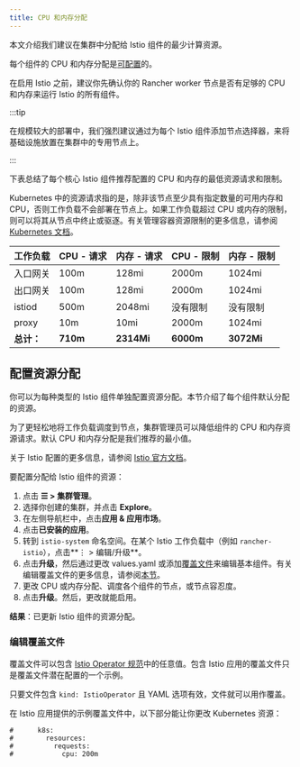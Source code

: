 ```yaml
---
title: CPU 和内存分配
---
```


本文介绍我们建议在集群中分配给 Istio 组件的最少计算资源。

每个组件的 CPU 和内存分配是[可配置](#配置资源分配)的。

在启用 Istio 之前，建议你先确认你的 Rancher worker 节点是否有足够的 CPU 和内存来运行 Istio 的所有组件。

:::tip

在规模较大的部署中，我们强烈建议通过为每个 Istio 组件添加节点选择器，来将基础设施放置在集群中的专用节点上。

:::

下表总结了每个核心 Istio 组件推荐配置的 CPU 和内存的最低资源请求和限制。

Kubernetes 中的资源请求指的是，除非该节点至少具有指定数量的可用内存和 CPU，否则工作负载不会部署在节点上。如果工作负载超过 CPU 或内存的限制，则可以将其从节点中终止或驱逐。有关管理容器资源限制的更多信息，请参阅 [Kubernetes 文档](https://kubernetes.io/docs/concepts/configuration/manage-compute-resources-container/)。

| 工作负载 | CPU - 请求 | 内存 - 请求 | CPU - 限制 | 内存 - 限制 |
|----------------------|---------------|------------|-----------------|-------------------|
| 入口网关 | 100m | 128mi | 2000m | 1024mi |
| 出口网关 | 100m | 128mi | 2000m | 1024mi |
| istiod | 500m | 2048mi | 没有限制 | 没有限制 |
| proxy | 10m | 10mi | 2000m | 1024mi |
| **总计：** | **710m** | **2314Mi** | **6000m** | **3072Mi** |

## 配置资源分配

你可以为每种类型的 Istio 组件单独配置资源分配。本节介绍了每个组件默认分配的资源。

为了更轻松地将工作负载调度到节点，集群管理员可以降低组件的 CPU 和内存资源请求。默认 CPU 和内存分配是我们推荐的最小值。

关于 Istio 配置的更多信息，请参阅 [Istio 官方文档](https://istio.io/)。

要配置分配给 Istio 组件的资源：

1. 点击 **☰ > 集群管理**。
1. 选择你创建的集群，并点击 **Explore**。
1. 在左侧导航栏中，点击**应用 & 应用市场**。
1. 点击**已安装的应用**。
1. 转到 `istio-system` 命名空间。在某个 Istio 工作负载中（例如 `rancher-istio`），点击**⋮ > 编辑/升级**。
1. 点击**升级**，然后通过更改 values.yaml 或添加[覆盖文件](../../../pages-for-subheaders/configuration-options.md#覆盖文件)来编辑基本组件。有关编辑覆盖文件的更多信息，请参阅[本节](cpu-and-memory-allocations.md#编辑覆盖文件)。
1. 更改 CPU 或内存分配、调度各个组件的节点，或节点容忍度。
1. 点击**升级**。然后，更改就能启用。

**结果**：已更新 Istio 组件的资源分配。

### 编辑覆盖文件

覆盖文件可以包含 [Istio Operator 规范](https://istio.io/latest/docs/reference/config/istio.operator.v1alpha1/#IstioOperatorSpec)中的任意值。包含 Istio 应用的覆盖文件只是覆盖文件潜在配置的一个示例。

只要文件包含 `kind: IstioOperator` 且 YAML 选项有效，文件就可以用作覆盖。

在 Istio 应用提供的示例覆盖文件中，以下部分能让你更改 Kubernetes 资源：

```
#      k8s:
#        resources:
#          requests:
#            cpu: 200m
```
